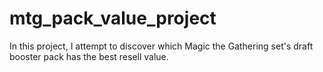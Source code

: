 # mtg_pack_value_project

In this project, I attempt to discover which Magic the Gathering set's draft booster pack has the best resell value.
